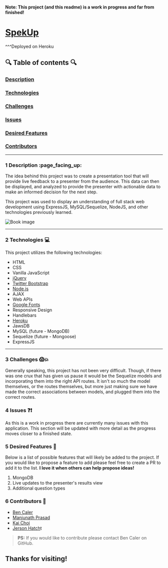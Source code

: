 <!-- This is a basic template for ReadMe files -->
#### Note: This project (and this readme) is a work in progress and far from finished!

# [SpekUp](https://quiet-dawn-50060.herokuapp.com)

^^^Deployed on Heroku
  
## :mag: Table of contents :mag:

  

### [Description](#1-description-page_facing_up)
### [Technologies](#2-technologies-computer)
### [Challenges](#3-challenges-screamboom)
### [Issues](#4-issues-questionexclamation)
### [Desired Features](#5-desired-features-star2)
### [Contributors](#6-contributors-raised_hands)

 ---

### 1 Description :page\_facing\_up:

The idea behind this project was to create a presentation tool that will provide live feedback to a presenter from the audience. This data can then be displayed, and analyzed to provide the presenter with actionable data to make an informed decision for the next step. 

This project was used to display an understanding of full stack web development using ExpressJS, MySQL/Sequelize, NodeJS, and other technologies previously learned. 


![Book image](https://github.com/benwcaler/githubassets/blob/master/images/spekup.png?raw=true)

---


### 2 Technologies :computer:

  This project utilizes the following technologies:


- HTML
- CSS
- Vanilla JavaScript
- [jQuery](https://jquery.com/)
- [Twitter Bootstrap](https://getbootstrap.com/)
- [Node.js](https://nodejs.org/en/)
- AJAX
- Web APIs
- [Google Fonts](https://fonts.google.com/)
- Responsive Design
- Handlebars
- [Heroku](https://www.heroku.com/)
- JawsDB
- MySQL (future - MongoDB)
- Sequelize (future - Mongoose)
- ExpressJS


---

### 3 Challenges :scream::boom:

Generally speaking, this project has not been very difficult. Though, if there was one crux that has given us pause it would be the Sequelize models and incorporating them into the right API routes. It isn't so much the model themselves, or the routes themselves, but more just making sure we have made the correct associations between models, and plugged them into the correct routes. 

### 4 Issues :question::exclamation:

As this is a work in progress there are currently many issues with this application. This section will be updated with more detail as the progress moves closer to a finished state. 

### 5 Desired Features :star2:

  Below is a list of possible features that will likely be added to the project. If you would like to propose a feature to add please feel free to create a PR to add it to the list. **I love it when others can help propose ideas!**

1.	MongoDB
2.	Live updates to the presenter's results view
3.	Additional question types

### 6 Contributors :raised_hands:

- [Ben Caler](https://github.com/benwcaler/)
- [Manjunath Prasad](https://github.com/mpras55)
- [Kai Choi](https://github.com/cetusky)
- [Jerson Hatch](https://github.com/gatogateau)t

> **PS:** If you would like to contribute please contact Ben Caler on GitHub.


## Thanks for visiting!
